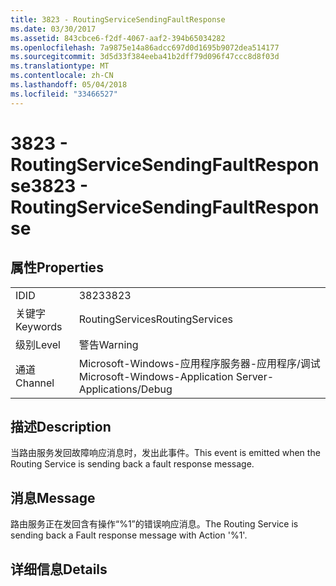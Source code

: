 ```yaml
---
title: 3823 - RoutingServiceSendingFaultResponse
ms.date: 03/30/2017
ms.assetid: 843cbce6-f2df-4067-aaf2-394b65034282
ms.openlocfilehash: 7a9875e14a86adcc697d0d1695b9072dea514177
ms.sourcegitcommit: 3d5d33f384eeba41b2dff79d096f47ccc8d8f03d
ms.translationtype: MT
ms.contentlocale: zh-CN
ms.lasthandoff: 05/04/2018
ms.locfileid: "33466527"
---
```

# <a name="3823---routingservicesendingfaultresponse"></a><span data-ttu-id="e7c84-102">3823 - RoutingServiceSendingFaultResponse</span><span class="sxs-lookup"><span data-stu-id="e7c84-102">3823 - RoutingServiceSendingFaultResponse</span></span>
## <a name="properties"></a><span data-ttu-id="e7c84-103">属性</span><span class="sxs-lookup"><span data-stu-id="e7c84-103">Properties</span></span>  
  
|||  
|-|-|  
|<span data-ttu-id="e7c84-104">ID</span><span class="sxs-lookup"><span data-stu-id="e7c84-104">ID</span></span>|<span data-ttu-id="e7c84-105">3823</span><span class="sxs-lookup"><span data-stu-id="e7c84-105">3823</span></span>|  
|<span data-ttu-id="e7c84-106">关键字</span><span class="sxs-lookup"><span data-stu-id="e7c84-106">Keywords</span></span>|<span data-ttu-id="e7c84-107">RoutingServices</span><span class="sxs-lookup"><span data-stu-id="e7c84-107">RoutingServices</span></span>|  
|<span data-ttu-id="e7c84-108">级别</span><span class="sxs-lookup"><span data-stu-id="e7c84-108">Level</span></span>|<span data-ttu-id="e7c84-109">警告</span><span class="sxs-lookup"><span data-stu-id="e7c84-109">Warning</span></span>|  
|<span data-ttu-id="e7c84-110">通道</span><span class="sxs-lookup"><span data-stu-id="e7c84-110">Channel</span></span>|<span data-ttu-id="e7c84-111">Microsoft-Windows-应用程序服务器-应用程序/调试</span><span class="sxs-lookup"><span data-stu-id="e7c84-111">Microsoft-Windows-Application Server-Applications/Debug</span></span>|  
  
## <a name="description"></a><span data-ttu-id="e7c84-112">描述</span><span class="sxs-lookup"><span data-stu-id="e7c84-112">Description</span></span>  
 <span data-ttu-id="e7c84-113">当路由服务发回故障响应消息时，发出此事件。</span><span class="sxs-lookup"><span data-stu-id="e7c84-113">This event is emitted when the Routing Service is sending back a fault response message.</span></span>  
  
## <a name="message"></a><span data-ttu-id="e7c84-114">消息</span><span class="sxs-lookup"><span data-stu-id="e7c84-114">Message</span></span>  
 <span data-ttu-id="e7c84-115">路由服务正在发回含有操作“%1”的错误响应消息。</span><span class="sxs-lookup"><span data-stu-id="e7c84-115">The Routing Service is sending back a Fault response message with Action '%1'.</span></span>  
  
## <a name="details"></a><span data-ttu-id="e7c84-116">详细信息</span><span class="sxs-lookup"><span data-stu-id="e7c84-116">Details</span></span>
